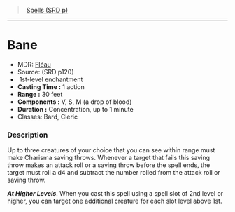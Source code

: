 ﻿---
!Spell
Family: SpellVO
Level: 1
Type: enchantment
CastingTime: 1 action
Range: 30 feet
Components: V, S, M (a drop of blood)
Duration: Concentration, up to 1 minute
Classes: Bard, Cleric
Id: spells_vo.md#bane
ParentLink: spells_vo.md#spells-srd-p
Name: Bane
ParentName: Spells (SRD p)
NameLevel: 1
AltName: '[Fléau](hd_spells_fleau.md)'
Source: (SRD p120)
Attributes: {}
---
> [Spells (SRD p)](srd_spells.md)

---

# Bane

- MDR: [Fléau](hd_spells_fleau.md)
- Source: (SRD p120)
-  1st-level enchantment
- **Casting Time :** 1 action
- **Range :** 30 feet
- **Components :** V, S, M (a drop of blood)
- **Duration :** Concentration, up to 1 minute
- Classes: Bard, Cleric

### Description

Up to three creatures of your choice that you can see within range must make Charisma saving throws. Whenever a target that fails this saving throw makes an attack roll or a saving throw before the spell ends, the target must roll a d4 and subtract the number rolled from the attack roll or saving throw.

**_At Higher Levels_**. When you cast this spell using a spell slot of 2nd level or higher, you can target one additional creature for each slot level above 1st.

